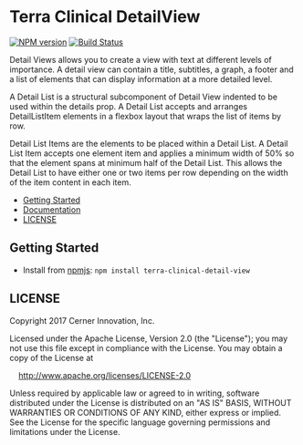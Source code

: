 # Terra Clinical DetailView


[![NPM version](http://img.shields.io/npm/v/terra-clinical-detail-view)](https://www.npmjs.org/package/terra-clinical-detail-view)
[![Build Status](https://badgen.net/travis/cerner/terra-clinical)](https://travis-ci.org/cerner/terra-clinical)

Detail Views allows you to create a view with text at different levels of importance. A detail view can contain a title, subtitles, a graph, a footer and a list of elements that can display information at a more detailed level.

A Detail List is a structural subcomponent of Detail View indented to be used within the details prop. A Detail List accepts and arranges DetailListItem elements in a flexbox layout that wraps the list of items by row.

Detail List Items are the elements to be placed within a Detail List. A Detail List Item accepts one element item and applies a minimum width of 50% so that the element spans at minimum half of the Detail List. This allows the Detail List to have either one or two items per row depending on the width of the item content in each item.

- [Getting Started](#getting-started)
- [Documentation](https://github.com/cerner/terra-clinical/tree/master/packages/terra-clinical-detail-view/docs)
- [LICENSE](#license)

## Getting Started

- Install from [npmjs](https://www.npmjs.com): `npm install terra-clinical-detail-view`

## LICENSE

Copyright 2017 Cerner Innovation, Inc.

Licensed under the Apache License, Version 2.0 (the "License"); you may not use this file except in compliance with the License. You may obtain a copy of the License at

&nbsp;&nbsp;&nbsp;&nbsp;http://www.apache.org/licenses/LICENSE-2.0

Unless required by applicable law or agreed to in writing, software distributed under the License is distributed on an "AS IS" BASIS, WITHOUT WARRANTIES OR CONDITIONS OF ANY KIND, either express or implied. See the License for the specific language governing permissions and limitations under the License.
